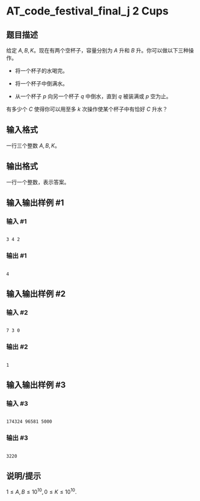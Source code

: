 # AT_code_festival_final_j 2 Cups

## 题目描述

给定 $A,B,K$。现在有两个空杯子，容量分别为 $A$ 升和 $B$ 升。你可以做以下三种操作。

* 将一个杯子的水喝完。
* 将一个杯子中倒满水。
* 从一个杯子 $p$ 向另一个杯子 $q$ 中倒水，直到 $q$ 被装满或 $p$ 空为止。

有多少个 $C$ 使得你可以用至多 $k$ 次操作使某个杯子中有恰好 $C$ 升水？

## 输入格式

一行三个整数 $A,B,K$。

## 输出格式

一行一个整数，表示答案。

## 输入输出样例 #1

### 输入 #1

```
3 4 2
```

### 输出 #1

```
4
```

## 输入输出样例 #2

### 输入 #2

```
7 3 0
```

### 输出 #2

```
1
```

## 输入输出样例 #3

### 输入 #3

```
174324 96581 5000
```

### 输出 #3

```
3220
```

## 说明/提示

$1\leq A,B\leq 10^{10},0\leq K\leq 10^{10}.$